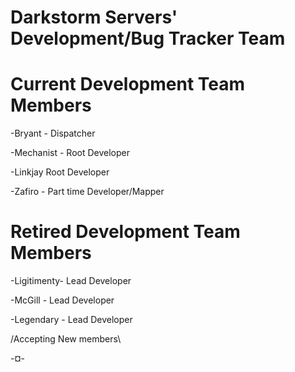 # Darkstorm Servers' Development/Bug Tracker Team



# Current Development Team Members 

-Bryant - Dispatcher

-Mechanist - Root Developer

-Linkjay Root Developer

-Zafiro - Part time Developer/Mapper

# Retired Development Team Members

-Ligitimenty- Lead Developer

-McGill - Lead Developer

-Legendary - Lead Developer

/Accepting New members\

-¤-
